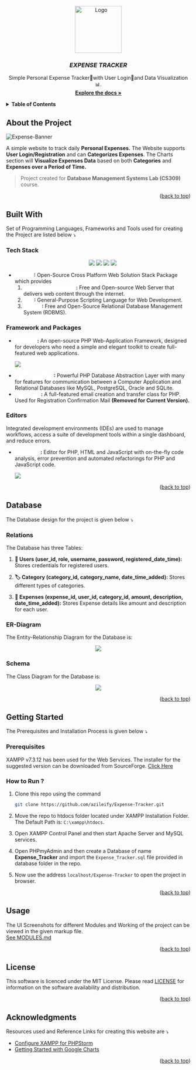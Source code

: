 <div id="top"></div>

<!-- Project Logo -->
<div align="center">
    <a href="https://github.com/azileify/Expense-Tracker">
        <img src="./Expense-Tracker/Assets/images/icon.png" alt="Logo" width="128" height="128">
    </a>
    <h3 align="center"><b><i>EXPENSE TRACKER</i></b></h3>
    <p align="center">
        Simple Personal Expense Tracker💸with User Login👥and Data Visualization 📊.
        <br /><a href="https://github.com/azileify/Expense-Tracker/blob/main/README.md"><strong>Explore the docs »</strong></a>
    </p>
</div>

<!-- Table of Contents -->
<details>
  <summary><b>Table of Contents</b></summary>
  <ol style="font-weight: bold">
    <li>
        <a href="#about-the-project" style="color: #FFF"><b>About the Project</b></a>
    </li>
    <li>
        <a href="#built-with" style="color: #FFF"><b>Built With</b></a>
        <ul style="list-style-type: disc">
            <li><a href="#tech-stack">Tech Stack</a></li>
            <li><a href="#framework-and-packages">Framework and Packages</a></li>
            <li><a href="#editors">IDEs/Editors</a></li>
        </ul>
    </li>
    <li>
        <a href="#database" style="color: #FFF"><b>Database</b></a>
        <ul style="list-style-type: disc">
            <li><a href="#relations">Relations</a></li>
            <li><a href="#er-diagram">ER Diagram</a></li>
            <li><a href="#schema">Schema</a></li>
        </ul>
    </li>
    <li>
        <a href="#getting=started" style="color: #FFF"><b>Getting Started</b></a>
        <ul style="list-style-type: disc">
            <li><a href="#rrerequisites">Prerequisites</a></li>
            <li><a href="#how-to-run">How to Run</a></li>
        </ul>
    </li>
    <li>
        <a href="#usage" style="color: #FFF"><b>Usage</b></a>
    </li>
    <li>
        <a href="#license" style="color: #FFF"><b>License</b></a>
    </li>
    <li>
        <a href="#acknowledgments" style="color: #FFF"><b>Acknowledgments</b></a>
    </li>
</details>

<!-- About the Project -->
## About the Project

![Expense-Banner](https://osome.com/content/images/2020/07/Scrabble-Deductible-Expenses-Singapore-Company.jpg)

<p>A simple website to track daily <b>Personal Expenses.</b>
The Website supports <b>User Login/Registration</b> and can <b>Categorizes Expenses</b>. The Charts section will <b>Visualize Expenses Data</b> based on both <b>Categories</b> and <b>Expenses over a Period of Time.</b></p>

> Project created for <b>Database Management Systems Lab (CS309)</b> course.

<p align="right">(<a href="#top">back to top</a>)</p>

<!-- Built With -->
## Built With

<p>Set of Programming Languages, Frameworks and Tools used for creating the Project are listed below ⤵︎</p>

### Tech Stack

<ul>
    <p align="center">
        <img src="https://img.shields.io/badge/Xampp-F37623?style=for-the-badge&logo=xampp&logoColor=white" />
        <img src="https://img.shields.io/badge/apache-%23D42029.svg?style=for-the-badge&logo=apache&logoColor=white" />
        <img src="https://img.shields.io/badge/MySQL-005C84?style=for-the-badge&logo=mysql&logoColor=white" />
        <img src="https://img.shields.io/badge/php-%23777BB4.svg?style=for-the-badge&logo=php&logoColor=white" />
    </p>
    <li><b><a href="https://www.apachefriends.org/index.html" style="color: #FFF">XAMPP</a>:</b> Open-Source Cross Platform Web Solution Stack Package which provides
    <ol style="list-style-type: number">
        <li><b><a href="https://httpd.apache.org/" style="color: #FFF">Apache HTTP Server</a>:</b> Free and Open-source Web Server that delivers web content through the internet.</li>
        <li><b><a href="https://www.php.net/" style="color: #FFF">PHP</a>:</b> General-Purpose Scripting Language for Web Development.</li>
        <li><b><a href="https://www.mysql.com/" style="color: #FFF">MySQL</a>:</b> Free and Open-Source Relational Database Management System (RDBMS).</li>
    </ol>
    </li>
</ul>

### Framework and Packages

<ul>
    <li><b><a href="https://symfony.com/" style="color: #FFF">Symfony</a>:</b> An open-source PHP Web-Application Framework, designed for developers who need a simple and elegant toolkit to create full-featured web applications.
    <p align="left">
        <img src="https://img.shields.io/badge/symfony-%23000000.svg?style=for-the-badge&logo=symfony&logoColor=white" />
    </p>
    </li>
    <li><b><a href="https://symfony.com/doc/current/doctrine.html" style="color: #FFF">Doctrine- DBAL</a>:</b> Powerful PHP Database Abstraction Layer with many for features for communication between a Computer Application and Relational Databases like MySQL, PostgreSQL, Oracle and SQLite.
    </li>
    <li><b><a href="https://github.com/PHPMailer/PHPMailer" style="color: #FFF">PHPMailer</a>:</b> A full-featured email creation and transfer class for PHP. Used for Registration Confirmation Mail 
    <strong>(Removed for Current Version).</strong>
    </li>
</ul>

### Editors

<p>Integrated development environments (IDEs) are used to manage workflows, access a suite of development tools within a single dashboard, and reduce errors.</p>

<ul>
    <li><b><a href="https://www.jetbrains.com/phpstorm/" style="color: #FFF">PHPStorm</a>:</b> Editor for PHP, HTML and JavaScript with on-the-fly code analysis, error prevention and automated refactorings for PHP and JavaScript code.
    <p align="left">
        <img src="https://img.shields.io/badge/phpstorm-143?style=for-the-badge&logo=phpstorm&logoColor=black&color=E6E6FA&labelColor=E6E6FA" />
    </p>
    </li>
</ul>

<p align="right">(<a href="#top">back to top</a>)</p>

<!-- Database -->
## Database
<p>The Database design for the project is given below ⤵︎</p>

### Relations

The Database has three Tables:
<ol>
    <li>
    <p><b>👥 Users (user_id, role, username, password, registered_date_time): </b> Stores credentials for registered users.</p>
    </li>
    <li>
    <p><b>🏷️ Category (category_id, category_name, date_time_added):</b> Stores different types of categories.</p>
    </li>
    <li>
    <p><b>💸 Expenses (expense_id, user_id, category_id, amount, description, date_time_added):</b> Stores Expense details like amount and description for each user.</p>
    </li>
</ol>

### ER-Diagram

The Entity-Relationship Diagram for the Database is:
<p align="center">
    <img src="./Images/Schema/ER-Diagram.png" />
</p>

### Schema

The Class Diagram for the Database is:
<p align="center">
    <img src="./Images/Schema/Class-Diagram.jpg" />
</p>

<p align="right">(<a href="#top">back to top</a>)</p>

<!-- Getting Started -->
## Getting Started
<p>The Prerequisites and Installation Process is given below ⤵︎</p>

### Prerequisites
<p> XAMPP v7.3.12 has been used for the Web Services. The installer for the suggested version can be downloaded from SourceForge. 
<a href="https://sourceforge.net/projects/xampp/files/XAMPP%20Windows/7.3.12/"> Click Here</a>
</p>

### How to Run ?
1. Clone this repo using the command

    ```sh
    git clone https://github.com/azileify/Expense-Tracker.git
    ```
2. Move the repo to htdocs folder located under XAMPP Installation Folder. The Default Path is: ```C:\xampp\htdocs```.
3. Open XAMPP Control Panel and then start Apache Server and MySQL services.
4. Open PHPmyAdmin and then create a Database of name **Expense_Tracker** and import the ```Expense_Tracker.sql``` file provided in database folder in the repo.
5. Now use the address ```localhost/Expense-Tracker``` to open the project in browser.

<p align="right">(<a href="#top">back to top</a>)</p>

<!-- Screenshots -->
## Usage

The UI Screenshots for different Modules and Working of the project can be viewed in the given markup file. <br>
[See MODULES.md](./MODULES.md)

<p align="right">(<a href="#top">back to top</a>)</p>

<!-- License -->
## License
This software is licenced under the MIT License. Please read [LICENSE](https://github.com/azileify/Expense-Tracker/blob/main/LICENSE) for information on the software availability and distribution.

<p align="right">(<a href="#top">back to top</a>)</p>

<!-- Acknowledgments -->
## Acknowledgments

<p>Resources used and Reference Links for creating this website are ⤵︎</p>

- [Configure XAMPP for PHPStorm](https://www.jetbrains.com/help/phpstorm/installing-an-amp-package.html)
- [Getting Started with Google Charts](https://developers.google.com/chart)

<p align="right">(<a href="#top">back to top</a>)</p>
